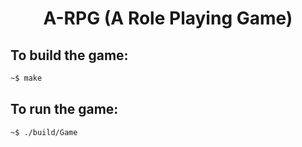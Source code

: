 <h1 align="center">A-RPG (A Role Playing Game)</h1>

<h2>To build the game:</h2>

```bash
~$ make
```

<h2>To run the game:</h2>

```bash
~$ ./build/Game
```
